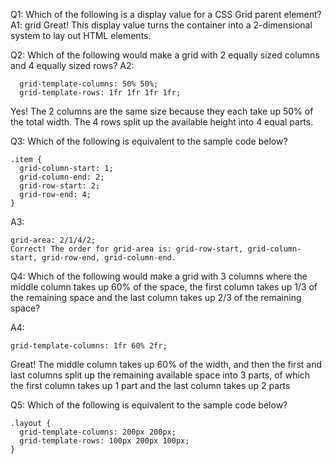 Q1: Which of the following is a display value for a CSS Grid parent element?
A1: grid
Great! This display value turns the container into a 2-dimensional system to lay out HTML elements.

Q2: Which of the following would make a grid with 2 equally sized columns and 4 equally sized rows?
A2:

```
  grid-template-columns: 50% 50%;
  grid-template-rows: 1fr 1fr 1fr 1fr;
```

Yes! The 2 columns are the same size because they each take up 50% of the total width. The 4 rows split up the available height into 4 equal parts.

Q3: Which of the following is equivalent to the sample code below?

```
.item {
  grid-column-start: 1;
  grid-column-end: 2;
  grid-row-start: 2;
  grid-row-end: 4;
}
```

A3:

```
grid-area: 2/1/4/2;
Correct! The order for grid-area is: grid-row-start, grid-column-start, grid-row-end, grid-column-end.
```

Q4: Which of the following would make a grid with 3 columns where the middle column takes up 60% of the space, the first column takes up 1/3 of the remaining space and the last column takes up 2/3 of the remaining space?

A4:

```
grid-template-columns: 1fr 60% 2fr;
```

Great! The middle column takes up 60% of the width, and then the first and last columns split up the remaining available space into 3 parts, of which the first column takes up 1 part and the last column takes up 2 parts

Q5: Which of the following is equivalent to the sample code below?

```
.layout {
  grid-template-columns: 200px 200px;
  grid-template-rows: 100px 200px 100px;
}
```

